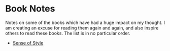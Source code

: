 # Book Notes

Notes on some of the books which have had a huge impact on my thought. I am creating an excuse for reading them again and again, and also inspire others to read these books. The list is in no particular order.

* [Sense of Style](~/Book_Notes/Sense_Of_Style/index.md)